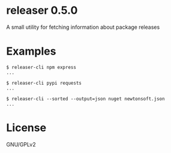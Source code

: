 releaser 0.5.0
==============

A small utility for fetching information about package releases

Examples
========

```
$ releaser-cli npm express
...

$ releaser-cli pypi requests
...

$ releaser-cli --sorted --output=json nuget newtonsoft.json
...
```

License
=======

GNU/GPLv2
